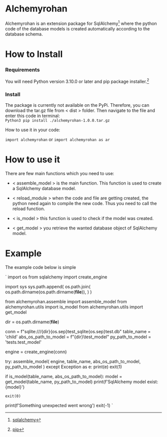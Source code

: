 

# Alchemyrohan 

Alchemyrohan is an extension package for SqlAlchemy[^1] where the python code of the database models is created automatically according to the database schema.
[^1]: [sqlalchemy](https://www.sqlalchemy.org/)


# How to Install

### Requirements

You will need Python version 3.10.0 or later and pip package installer.[^2]
[^2]: [pip](https://pypi.org/project/pip/)

### Install

The package is currently not available on the PyPi.
Therefore, you can download the tar.gz file from < dist > folder. Then navigate to the file and enter this code in terminal:  
`Python3 pip install ./alchemyrohan-1.0.0.tar.gz`

How to use it in your code:

`import alchemyrohan` or `import alchemyrohan as ar`


# How to use it

There are few main functions which you need to use:

- < assemble_model > is the main function. This function is used to create a SqlAlchemy database model.

- < reload_module > when the code and file are getting created, the python need again to compile the new code. Thus you need to call the reload function.

- < is_model > this function is used to check if the model was created. 

- < get_model > you retrieve the wanted database object of SqlAlchemy model.


# Example

The example code below is simple 

`
import os
from sqlalchemy import create_engine

import sys
sys.path.append(
    os.path.join(
    os.path.dirname(os.path.dirname(__file__)),
    )
)

from alchemyrohan.assemble import assemble_model
from alchemyrohan.utils import is_model
from alchemyrohan.utils import get_model

dir = os.path.dirname(__file__)

conn = f"sqlite:///{dir}{os.sep}test_sqlite{os.sep}test.db"
table_name = 'child'
abs_os_path_to_model = f"{dir}\\test_model"
py_path_to_model = 'tests.test_model'

engine = create_engine(conn)

try:
    assemble_model(
        engine, 
        table_name, 
        abs_os_path_to_model,
        py_path_to_model
        )
except Exception as e:
    print(e)
    exit(1)

if is_model(table_name, abs_os_path_to_model):
    model = get_model(table_name, py_path_to_model)
    print(f'SqlAlchemy model exist: {model}')
    
    exit(0)

print(f'Something unexpected went wrong')
exit(-1)
`


